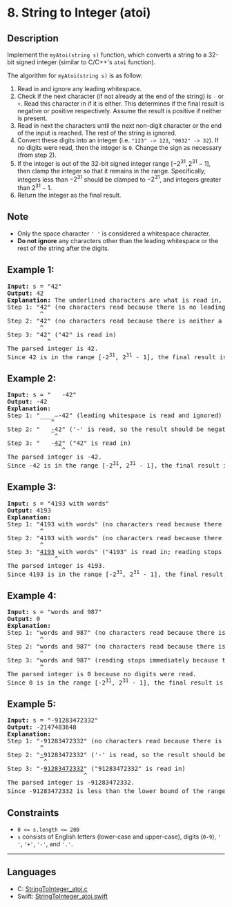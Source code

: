 # 8. String to Integer (atoi)

## Description
Implement the `myAtoi(string s)` function, which converts a string to a 32-bit signed integer (similar to C/C++'s `atoi` function).

The algorithm for `myAtoi(string s)` is as follow:
1. Read in and ignore any leading whitespace.
2. Check if the next character (if not already at the end of the string) is `-` or `+`. Read this character in if it is either. This determines if the final result is negative or positive respectively. Assume the result is positive if neither is present.
3. Read in next the characters until the next non-digit character or the end of the input is reached. The rest of the string is ignored.
4. Convert these digits into an integer (i.e. `"123" -> 123`, `"0032" -> 32`). If no digits were read, then the integer is `0`. Change the sign as necessary (from step 2).
5. If the integer is out of the 32-bit signed integer range $[-2^{31}, 2^{31} - 1]$, then clamp the integer so that it remains in the range. Specifically, integers less than $-2^{31}$ should be clamped to $-2^{31}$, and integers greater than $2^{31} - 1$.
6. Return the integer as the final result.


## Note
- Only the space character `' '` is considered a whitespace character.
- **Do not ignore** any characters other than the leading whitespace or the rest of the string after the digits.


## Example 1:
<pre>
<b>Input:</b> s = "42"
<b>Output:</b> 42
<b>Explanation:</b> The underlined characters are what is read in, the caret is the current reader position.
Step 1: "42" (no characters read because there is no leading whitespace)
         ^
Step 2: "42" (no characters read because there is neither a '-' nor '+')
         ^
Step 3: "42" ("42" is read in)
           ^
The parsed integer is 42.
Since 42 is in the range [-2<sup>31</sup>, 2<sup>31</sup> - 1], the final result is 42.
</pre>

## Example 2:
<pre>
<b>Input:</b> s = "   -42"
<b>Output:</b> -42
<b>Explanation:</b>
Step 1: "____—-42" (leading whitespace is read and ignored)
            ^
Step 2: "   <u>-</u>42" ('-' is read, so the result should be negative)
             ^
Step 3: "   -<u>42</u>" ("42" is read in)
               ^
The parsed integer is -42.
Since -42 is in the range [-2<sup>31</sup>, 2<sup>31</sup> - 1], the final result is -42.
</pre>

## Example 3:
<pre>
<b>Input:</b> s = "4193 with words"
<b>Output:</b> 4193
<b>Explanation:</b>
Step 1: "4193 with words" (no characters read because there is no leading whitespace)
         ^
Step 2: "4193 with words" (no characters read because there is neither a '-' nor '+')
         ^
Step 3: "<u>4193</u> with words" ("4193" is read in; reading stops because the next character is a non-digit)
             ^
The parsed integer is 4193.
Since 4193 is in the range [-2<sup>31</sup>, 2<sup>31</sup> - 1], the final result is 4193.
</pre>

## Example 4:
<pre>
<b>Input:</b> s = "words and 987"
<b>Output:</b> 0
<b>Explanation:</b>
Step 1: "words and 987" (no characters read because there is no leading whitespace)
         ^
Step 2: "words and 987" (no characters read because there is neither a '-' nor '+')
         ^
Step 3: "words and 987" (reading stops immediately because there is a non-digit 'w')
         ^
The parsed integer is 0 because no digits were read.
Since 0 is in the range [-2<sup>31</sup>, 2<sup>31</sup> - 1], the final result is 0.
</pre>

## Example 5:
<pre>
<b>Input:</b> s = "-91283472332"
<b>Output:</b> -2147483648
<b>Explanation:</b>
Step 1: "-91283472332" (no characters read because there is no leading whitespace)
         ^
Step 2: "<u>-</u>91283472332" ('-' is read, so the result should be negative)
          ^
Step 3: "-<u>91283472332</u>" ("91283472332" is read in)
                     ^
The parsed integer is -91283472332.
Since -91283472332 is less than the lower bound of the range [-2<sup>31</sup>, 2<sup>31</sup> - 1], the final result is clamped to -2<sup>31</sup> = -2147483648.
</pre>

## Constraints
- `0 <= s.length <= 200`
- `s` consists of English letters (lower-case and upper-case), digits (`0-9`), `' '`, `'+'`, `'-'`, and `'.'`.

---

## Languages
- C: [StringToInteger_atoi.c](StringToInteger_atoi.c)
- Swift: [StringToInteger_atoi.swift](StringToInteger_atoi.swift)
